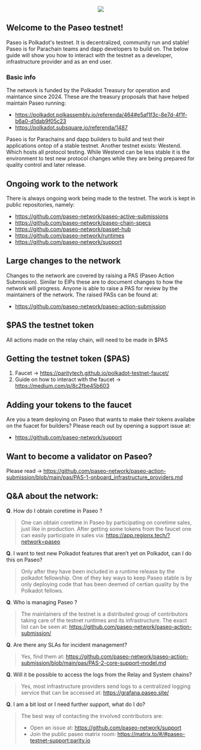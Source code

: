 <p align="center">
  <img src="../resources/logo_header.svg" />
</p>


## Welcome to the Paseo testnet!
Paseo is Polkadot's testnet.
It is decentralized, community run and stable! Paseo is for Parachain teams and dapp developers to build on. The below guide will show you how to interact with the testnet as a developer, infrastructure provider and as an end user.

### Basic info
The network is funded by the Polkadot Treasury for operation and maintance since 2024.
These are the treasury proposals that have helped maintain Paseo running:
- https://polkadot.polkassembly.io/referenda/464#e5af1f3c-8e7d-4f1f-b6a0-d1dab9f05c23
- https://polkadot.subsquare.io/referenda/1487

Paseo is for Parachains and dapp builders to build and test their applications ontop of a stable testnet.
Another testnet exists: Westend. Which hosts all protocol testing. While Westend can be less stable it is the environment to test new protocol changes while they are being prepared for quality control and later release.

## Ongoing work to the network
There is always ongoing work being made to the testnet. The work is kept in public repositories, namely:

- https://github.com/paseo-network/paseo-active-submissions
- https://github.com/paseo-network/paseo-chain-specs
- https://github.com/paseo-network/passet-hub
- https://github.com/paseo-network/runtimes
- https://github.com/paseo-network/support

## Large changes to the network
Changes to the network are covered by raising a PAS (Paseo Action Submission). Similar to EIPs these are to document changes to how the network will progress.
Anyone is able to raise a PAS for review by the maintainers of the network.
The raised PASs can be found at:

- https://github.com/paseo-network/paseo-action-submission

## $PAS the testnet token
All actions made on the relay chain, will need to be made in $PAS

## Getting the testnet token ($PAS)
1. Faucet -> https://paritytech.github.io/polkadot-testnet-faucet/
2. Guide on how to interact with the faucet -> https://medium.com/p/8c2fbe45b603

## Adding your tokens to the faucet
Are you a team deploying on Paseo that wants to make their tokens availabe on the fuacet for builders? Please reach out by opening a support issue at:

- https://github.com/paseo-network/support

## Want to become a validator on Paseo?
Please read -> https://github.com/paseo-network/paseo-action-submission/blob/main/pas/PAS-1-onboard_infrastructure_providers.md


## Q&A about the network:

**Q**. How do I obtain coretime in Paseo ?
> One can obtain coretime in Paseo by participating on coretime sales, just like in production. After getting some tokens from the faucet one can easily participate in sales via: https://app.regionx.tech/?network=paseo

**Q**. I want to test new Polkadot features that aren’t yet on Polkadot, can I do this on Paseo?
> Only after they have been included in a runtime release by the polkadot fellowship. One of they key ways to keep Paseo stable is by only deploying code that has been deemed of certian quality by the Polkadot fellows.

**Q**. Who is managing Paseo ?
> The maintainers of the testnet is a distributed group of contributors taking care of the testnet runtimes and its infrastructure.
> The exact list can be seen at: https://github.com/paseo-network/paseo-action-submission/

**Q**. Are there any SLAs for incident management?
> Yes, find them at: https://github.com/paseo-network/paseo-action-submission/blob/main/pas/PAS-2-core-support-model.md

**Q**. Will it be possible to access the logs from the Relay and System chains?
> Yes, most infrastructure providers send logs to a centralized logging service that can be accessed at: https://grafana.paseo.site/

**Q**. I am a bit lost or I need further support, what do I do?
> The best way of contacting the involved contributors are:
> - Open an issue at: https://github.com/paseo-network/support
> - Join the public paseo matrix room: https://matrix.to/#/#paseo-testnet-support:parity.io
